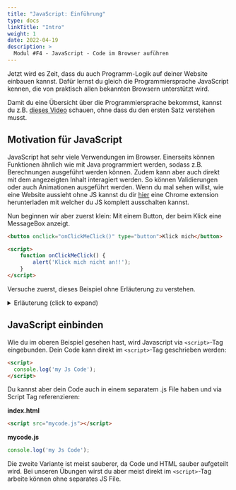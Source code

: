 ```yaml
---
title: "JavaScript: Einführung"
type: docs
linkTitle: "Intro"
weight: 1
date: 2022-04-19
description: >
  Modul #F4 - JavaScript - Code im Browser auführen
---
```


Jetzt wird es Zeit, dass du auch Programm-Logik auf deiner Website einbauen kannst. Dafür lernst du gleich die Programmiersprache JavaScript kennen, die von praktisch allen bekannten Browsern unterstützt wird.

Damit du eine Übersicht über die Programmiersprache bekommst, kannst du z.B. [dieses Video](https://www.youtube.com/watch?v=DHjqpvDnNGE) schauen, ohne dass du den ersten Satz verstehen musst.

## Motivation für JavaScript
JavaScript hat sehr viele Verwendungen im Browser. Einerseits können Funktionen ähnlich wie mit Java programmiert werden, sodass z.B. Berechnungen ausgeführt werden können. Zudem kann aber auch direkt mit dem angezeigten Inhalt interagiert werden. So können Validierungen oder auch Animationen ausgeführt werden. Wenn du mal sehen willst, wie eine Website aussieht ohne JS kannst du dir [hier](https://chrome.google.com/webstore/detail/disable-javascript/jfpdlihdedhlmhlbgooailmfhahieoem?hl=en) eine Chrome extension herunterladen mit welcher du JS komplett ausschalten kannst.

Nun beginnen wir aber zuerst klein: Mit einem Button, der beim Klick eine MessageBox anzeigt.

```html
<button onclick="onClickMeClick()" type="button">Klick mich</button>

<script>
    function onClickMeClick() {
        alert('Klick mich nicht an!!');
    }
</script>
```

Versuche zuerst, dieses Beispiel ohne Erläuterung zu verstehen.

<details>

<summary>Erläuterung (click to expand)</summary>
Zuerst hast du im HTML einen Button erstellt mit dem Text "Klick mich". 

Weiter unten siehts du ein `<script>`-Element. Dort drin ist eine Funktion namens `onClickMeClick()` definiert. Die Funktion ruft `alert(message: string)` auf. Diese `alert`-Funktion öffnet eine MessageBox mit der übergebenen Nachricht.

Wie du siehst, wird die selbst definierte Funktion beim Klick auf den Button aufgerufen. Dies passiert, weil du diesen Aufruf im `onclick`-Attribut des `<button>`s definiert hast. Beachte in diesem Beispiel, dass nicht die Funktion sondern deren Aufruf drin steht. Im Prinzip wird beim Button-Klick der Wert des `onclick`-Attributs ausgeführt. Theoretisch könntest du auch direkt `onclick="alert('Klick mich nicht an!!')"` schreiben.
</details>



## JavaScript einbinden

Wie du im oberen Beispiel gesehen hast, wird Javascript via `<script>`-Tag eingebunden. Dein Code kann direkt im `<script>`-Tag geschrieben werden:

```html
<script>
  console.log('my Js Code');
</script>
```

Du kannst aber dein Code auch in einem separatem .js File haben und via Script Tag referenzieren:

**index.html**
```html
<script src="mycode.js"></script>

```
**mycode.js**
```js
console.log('my Js Code');
```

Die zweite Variante ist meist sauberer, da Code und HTML sauber aufgeteilt wird. Bei unseren Übungen wirst du aber meist direkt im `<script>`-Tag arbeite können ohne separates JS File.